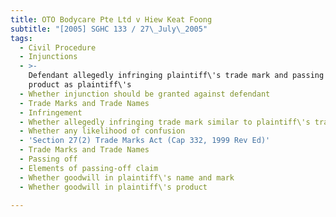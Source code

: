 ```yaml
---
title: OTO Bodycare Pte Ltd v Hiew Keat Foong
subtitle: "[2005] SGHC 133 / 27\_July\_2005"
tags:
  - Civil Procedure
  - Injunctions
  - >-
    Defendant allegedly infringing plaintiff\'s trade mark and passing off
    product as plaintiff\'s
  - Whether injunction should be granted against defendant
  - Trade Marks and Trade Names
  - Infringement
  - Whether allegedly infringing trade mark similar to plaintiff\'s trade mark
  - Whether any likelihood of confusion
  - 'Section 27(2) Trade Marks Act (Cap 332, 1999 Rev Ed)'
  - Trade Marks and Trade Names
  - Passing off
  - Elements of passing-off claim
  - Whether goodwill in plaintiff\'s name and mark
  - Whether goodwill in plaintiff\'s product

---
```


